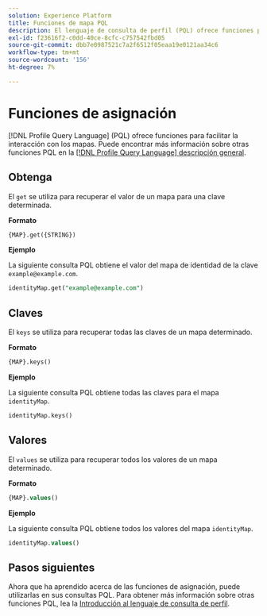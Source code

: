 ```yaml
---
solution: Experience Platform
title: Funciones de mapa PQL
description: El lenguaje de consulta de perfil (PQL) ofrece funciones para facilitar la interacción con mapas.
exl-id: f23616f2-c0dd-40ce-8cfc-c757542fbd05
source-git-commit: dbb7e0987521c7a2f6512f05eaa19e0121aa34c6
workflow-type: tm+mt
source-wordcount: '156'
ht-degree: 7%

---
```


# Funciones de asignación

[!DNL Profile Query Language] (PQL) ofrece funciones para facilitar la interacción con los mapas. Puede encontrar más información sobre otras funciones PQL en la [[!DNL Profile Query Language] descripción general](./overview.md).

## Obtenga

El `get` se utiliza para recuperar el valor de un mapa para una clave determinada.

**Formato**

```sql
{MAP}.get({STRING})
```

**Ejemplo**

La siguiente consulta PQL obtiene el valor del mapa de identidad de la clave `example@example.com`.

```sql
identityMap.get("example@example.com")
```

## Claves

El `keys` se utiliza para recuperar todas las claves de un mapa determinado.

**Formato**

```sql
{MAP}.keys()
```

**Ejemplo**

La siguiente consulta PQL obtiene todas las claves para el mapa `identityMap`.

```sql
identityMap.keys()
```

## Valores

El `values` se utiliza para recuperar todos los valores de un mapa determinado.

**Formato**

```sql
{MAP}.values()
```

**Ejemplo**

La siguiente consulta PQL obtiene todos los valores del mapa `identityMap`.

```sql
identityMap.values()
```

## Pasos siguientes

Ahora que ha aprendido acerca de las funciones de asignación, puede utilizarlas en sus consultas PQL. Para obtener más información sobre otras funciones PQL, lea la [Introducción al lenguaje de consulta de perfil](./overview.md).
